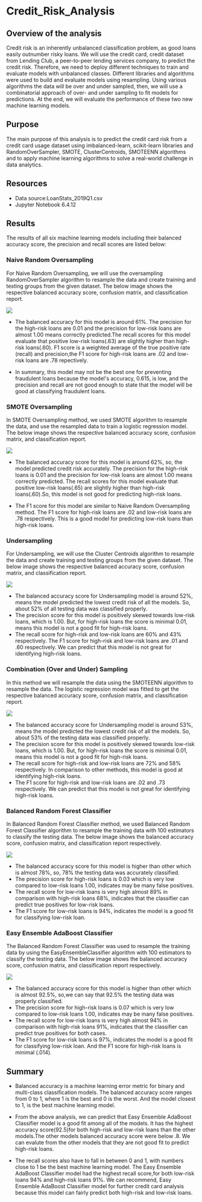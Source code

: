 # Credit_Risk_Analysis

## Overview of the analysis

Credit risk is an inherently unbalanced classification problem, as good loans easily outnumber risky loans. We will use the credit card, credit dataset from Lending Club, a peer-to-peer lending services company, to predict the credit risk. Therefore, we need to deploy different techniques to train and evaluate models with unbalanced classes. Different libraries and algorithms were used to build and evaluate models using resampling. Using various algorithms the data will be over and under sampled, then, we will use a combinatorial approach of over- and under sampling to fit models for predictions. At the end, we will evaluate the performance of these two new machine learning models.

## Purpose

The main purpose of this analysis is to predict the credit card risk from a credit card usage dataset using imbalanced-learn, scikit-learn libraries and RandomOverSampler, SMOTE, ClusterCentroids, SMOTEENN algorithms and to apply machine learning algorithms to solve a real-world challenge in data analytics.

## Resources

- Data source:LoanStats_2019Q1.csv
- Jupyter Notebook 6.4.12

## Results

The results of all six machine learning models including their balanced accuracy score, the precision and recall scores are listed below:

### Naive Random Oversampling

For Naive Random Oversampling, we will use the oversampling RandomOverSampler algorithm to resample the data and create training and testing groups from the given dataset. The below image shows the respective balanced accuracy score, confusion matrix, and classification report.

![](https://github.com/akthersr/Credit_Risk_Analysis/blob/main/Resources/Naive.png)

- The balanced accuracy for this model is around 61%. The precision for the high-risk loans are 0.01 and the precision for low-risk loans are almost 1.00 means correctly predicted.The recall scores for this model evaluate that positive low-risk loans(.63) are slightly higher than high-risk loans(.60). F1 score is a weighted average of the true positive rate (recall) and precision,the F1 score for high-risk loans are .02 and low-risk loans are .78 repectively.

- In summary, this model may not be the best one for preventing fraudulent loans because the model's accuracy, 0.615, is low, and the precision and recall are not good enough to state that the model will be good at classifying fraudulent loans.

### SMOTE Oversampling

In SMOTE Oversampling method, we used SMOTE algorithm to resample the data, and use the resampled data to train a logistic regression model. The below image shows the respective balanced accuracy score, confusion matrix, and classification report.

![](https://github.com/akthersr/Credit_Risk_Analysis/blob/main/Resources/smote.png)

- The balanced accuracy score for this model is around 62%, so, the model predicted credit risk accurately. The precision for the high-risk loans is 0.01 and the precision for low-risk loans are almost 1.00 means correctly predicted. The recall scores for this model evaluate that positive low-risk loans(.65) are slightly higher than high-risk loans(.60).So, this model is not good for predicting high-risk loans.

- The F1 score for this model are similar to Naive Random Oversampling method. The F1 score for high-risk loans are .02 and low-risk loans are .78 respectively. This is a good model for predicting low-risk loans than high-risk loans.

### Undersampling

 For Undersampling, we will use the Cluster Centroids algorithm to resample the data and create training and testing groups from the given dataset. The below image shows the respective balanced accuracy score, confusion matrix, and classification report.

![](https://github.com/akthersr/Credit_Risk_Analysis/blob/main/Resources/cluster.png)

- The balanced accuracy score for Undersampling model is around 52%, means the model predicted the lowest credit risk of all the models. So, about 52% of all testing data was classified properly.
- The precision score for this model is positively skewed towards low-risk loans, which is 1.00. But, for high-risk loans the score is minimal 0.01, means this model is not a good fit for high-risk loans.
- The recall score for high-risk and low-risk loans are 60% and 43% respectively. The F1 score for high-risk and low-risk loans are .01 and .60 respectively. We can predict that this model is not great for identifying high-risk loans.

### Combination (Over and Under) Sampling

In this method we will resample the data using the SMOTEENN algorithm to resample the data. The logistic regression model was fitted to get the respective balanced accuracy score, confusion matrix, and classification report.

![](https://github.com/akthersr/Credit_Risk_Analysis/blob/main/Resources/SMOTEENN.png)

- The balanced accuracy score for Undersampling model is around 53%, means the model predicted the lowest credit risk of all the models. So, about 53% of the testing data was classified properly.
- The precision score for this model is positively skewed towards low-risk loans, which is 1.00. But, for high-risk loans the score is minimal 0.01, means this model is not a good fit for high-risk loans.
- The recall score for high-risk and low-risk loans are 72% and 58% respectively. In comparison to other methods, this model is good at identifying high-risk loans.
- The F1 score for high-risk and low-risk loans are .02 and .73 respectively. We can predict that this model is not great for identifying high-risk loans.

### Balanced Random Forest Classifier

In Balanced Random Forest Classifier method, we used Balanced Random Forest Classifier algorithm to resample the training data with 100 estimators to classify the testing data. The below image shows the balanced accuracy score, confusion matrix, and classification report respectively.

![](https://github.com/akthersr/Credit_Risk_Analysis/blob/main/Resources/random%20forest.png)

- The balanced accuracy score for this model is higher than other which is almost 78%, so, 78% the testing data was accurately classified.
- The precision score for high-risk loans is 0.03 which is very low compared to low-risk loans 1.00, indicates may be many false positives.
- The recall score for low-risk loans is very high almost 89% in comparison with high-risk loans 68%, indicates that the classifier can predict true positives for low-risk loans.
- The F1 score for low-risk loans is 94%, indicates the model is a good fit for classifying low-risk loan.

### Easy Ensemble AdaBoost Classifier

The Balanced Random Forest Classifier was used to resample the training data by using the EasyEnsembleClassifier algorithm with 100 estimators to classify the testing data. The below image shows the balanced accuracy score, confusion matrix, and classification report respectively.


![](https://github.com/akthersr/Credit_Risk_Analysis/blob/main/Resources/ADA.png)

- The balanced accuracy score for this model is higher than other which is almost 92.5%, so,we can say that 92.5% the testing data was properly classified.
- The precision score for high-risk loans is 0.07 which is very low compared to low-risk loans 1.00, indicates may be many false positives.
- The recall score for low-risk loans is very high almost 94% in comparison with high-risk loans 91%, indicates that the classifier can predict true positives for both cases.
- The F1 score for low-risk loans is 97%, indicates the model is a good fit for classifying low-risk loan. And the F1 score for high-risk loans is minimal (.014).

## Summary

- Balanced accuracy is a machine learning error metric for binary and multi-class classification models. The balanced accuracy score ranges from 0 to 1, where 1 is the best and 0 is the worst. And the model closest to 1, is the best machine learning model.

- From the above analysis, we can predict that Easy Ensemble AdaBoost Classifier model is a good fit among all of the models. It has the highest accuracy score(92.5)for both high-risk and low-risk loans than the other models.The other models balanced accuracy score were below .8. We can evalute from the other models that they are not good fit to predict high-risk loans.

- The recall scores also have to fall in between 0 and 1, with numbers close to 1 be the best machine learning model. The Easy Ensemble AdaBoost Classifier model
had the highest recall score,for both low-risk loans 94% and high-risk loans 91%. We can recommend, Easy Ensemble AdaBoost Classifier model for further credit card analysis because this model can fairly predict both high-risk and low-risk loans.


